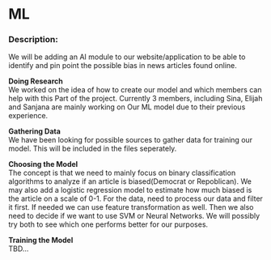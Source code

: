 # ML

### Description:
We will be adding an AI module to our website/application to be able to identify and pin point the possible bias in news articles found online.

**Doing Research**  
We worked on the idea of how to create our model and which members can help with this Part of the project. Currently 3 members, including Sina, Elijah and Sanjana are mainly working on Our ML model due to their previous experience.

**Gathering Data**  
We have been looking for possible sources to gather data for training our model. This will be included in the files seperately.

**Choosing the Model**  
The concept is that we need to mainly focus on binary classification algorithms to analyze if an article is biased(Democrat or Repoblican). We may also add a logistic regression model to estimate how much biased is the article on a scale of 0-1. For the data, need to process our data and filter it first. If needed we can use feature transformation as well. Then we also need to decide if we want to use SVM or Neural Networks. We will possibly try both to see which one performs better for our purposes.

**Training the Model**  
TBD...
